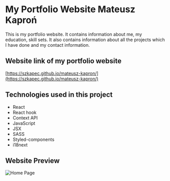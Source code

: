 # My Portfolio Website Mateusz Kaproń

This is my portfolio website. It contains information about me, my education, skill sets. It also contains information about all the projects which I have done and my contact information.

## Website link of my portfolio website

[https://szkapec.github.io/mateusz-kapron/](https://szkapec.github.io/mateusz-kapron/)

## Technologies used in this project
  - React
  - React hook
  - Context API
  - JavaScript
  - JSX
  - SASS
  - Styled-components
  - i18next
  
  
 ## Website Preview
 ![Home Page](https://i.ibb.co/ByymkQ0/home.png)

  
  
